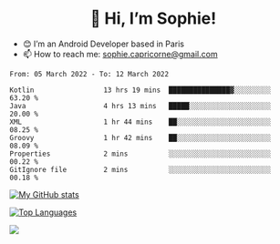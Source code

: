 <h1 align="center"> 👋 Hi, I’m Sophie! </h1>  

- 😊 I’m an Android Developer based in Paris
- 📫 How to reach me: sophie.capricorne@gmail.com


<!--START_SECTION:waka-->

```text
From: 05 March 2022 - To: 12 March 2022

Kotlin                 13 hrs 19 mins  ███████████████▓░░░░░░░░░   63.20 %
Java                   4 hrs 13 mins   █████░░░░░░░░░░░░░░░░░░░░   20.00 %
XML                    1 hr 44 mins    ██░░░░░░░░░░░░░░░░░░░░░░░   08.25 %
Groovy                 1 hr 42 mins    ██░░░░░░░░░░░░░░░░░░░░░░░   08.09 %
Properties             2 mins          ░░░░░░░░░░░░░░░░░░░░░░░░░   00.22 %
GitIgnore file         2 mins          ░░░░░░░░░░░░░░░░░░░░░░░░░   00.18 %
```

<!--END_SECTION:waka-->

[![My GitHub stats](https://github-readme-stats.vercel.app/api?username=sophicapri&show_icons=true&theme=buefy)](https://github.com/anuraghazra/github-readme-stats)

[![Top Languages](https://github-readme-stats.vercel.app/api/top-langs/?username=sophicapri&langs_count=2&layout=compact)](https://github.com/anuraghazra/github-readme-stats)

![](https://github-readme-streak-stats.herokuapp.com/?user=sophicapri)
